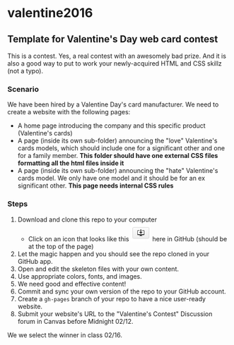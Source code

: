 # valentine2016
## Template for Valentine's Day web card contest
This is a contest. Yes, a real contest with an awesomely bad prize. And it is also a good way to put to work your newly-acquired HTML and CSS skillz (not a typo).

### Scenario
We have been hired by a Valentine Day's card manufacturer. We need to create a website with the following pages:
-  A home page introducing the company and this specific product (Valentine's cards)
-  A page (inside its own sub-folder) announcing the "love" Valentine's cards models, which should include one for a significant other and one for a family member. **This folder should have one external CSS files formatting all the html files inside it**
- A page (inside its own sub-folder) announcing the "hate" Valentine's cards model. We only have one model and it should be for an ex significant other. **This page needs internal CSS rules**

### Steps
1.  Download and clone this repo to your computer
    - Click on an icon that looks like this ![Download icon](icon.jpg) here in GitHub (should be at the top of the page) 
2.  Let the magic happen and you should see the repo cloned in your GitHub app.
3.  Open and edit the skeleton files with your own content.
4.  Use appropriate colors, fonts, and images.
5.  We need good and effective content!
6.  Commit and sync your own version of the repo to your GitHub account.
7.  Create a `gh-pages` branch of your repo to have a nice user-ready website.
8.  Submit your website's URL to the "Valentine's Contest" Discussion forum in Canvas before Midnight 02/12.

We we select the winner in class 02/16.
